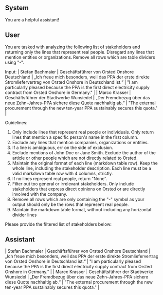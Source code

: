 ## System

You are a helpful assistant!

## User


You are tasked with analyzing the following list of stakeholders and returning only the lines that represent real people. Disregard any lines that mention entities or organizations. Remove all rows which are table dividers using "-".

Input:
| Stefan Bachmaier | Geschäftsführer von Orsted Onshore Deutschland | „Ich freue mich besonders, weil das PPA der erste direkte Stromliefervertrag von Orsted Onshore in Deutschland ist.“ | "I am particularly pleased because the PPA is the first direct electricity supply contract from Orsted Onshore in Germany." |
| Marco Krasser | Geschäftsführer der Stadtwerke Wunsiedel | „Der Fremdbezug über das neue Zehn-Jahres-PPA sichere diese Quote nachhaltig ab.“ | "The external procurement through the new ten-year PPA sustainably secures this quota." |

Guidelines:
1. Only include lines that represent real people or individuals. Only return lines that mention a specific person's name in the first column.
2. Exclude any lines that mention companies, organizations or entities.
3. If a line is ambiguous, err on the side of exclusion.
4. Exclude mentions of John Doe or Jane Smith. Exclude the author of the article or other people which are not directly related to Orsted.
5. Maintain the original format of each line (markdown table row). Keep the whole line, including the stakeholder description. Each line must be a valid markdown table row with 4 columns, strictly.
6. If no lines represent real people, return "None".
7. Filter out too general or irrelevant stakeholders. Only include stakeholders that express direct opinions on Orsted or are directly involved with the company.
8. Remove all rows which are only containing the "-" symbol as your output should only be the rows that represent real people.
9. Maintain the markdown table format, without including any horizontal divider lines

Please provide the filtered list of stakeholders below:
        

## Assistant

| Stefan Bachmaier | Geschäftsführer von Orsted Onshore Deutschland | „Ich freue mich besonders, weil das PPA der erste direkte Stromliefervertrag von Orsted Onshore in Deutschland ist.“ | "I am particularly pleased because the PPA is the first direct electricity supply contract from Orsted Onshore in Germany." |
| Marco Krasser | Geschäftsführer der Stadtwerke Wunsiedel | „Der Fremdbezug über das neue Zehn-Jahres-PPA sichere diese Quote nachhaltig ab.“ | "The external procurement through the new ten-year PPA sustainably secures this quota." |

